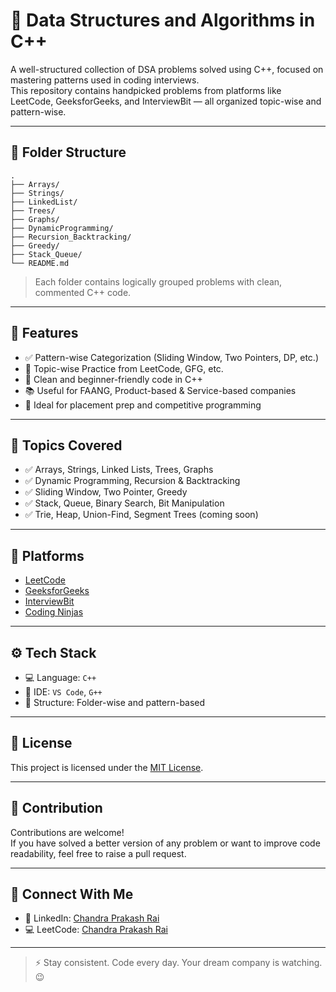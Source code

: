 
# 🚀 Data Structures and Algorithms in C++

A well-structured collection of DSA problems solved using C++, focused on mastering patterns used in coding interviews.  
This repository contains handpicked problems from platforms like LeetCode, GeeksforGeeks, and InterviewBit — all organized topic-wise and pattern-wise.

---

## 📁 Folder Structure

```
.
├── Arrays/
├── Strings/
├── LinkedList/
├── Trees/
├── Graphs/
├── DynamicProgramming/
├── Recursion_Backtracking/
├── Greedy/
├── Stack_Queue/
└── README.md
```

> Each folder contains logically grouped problems with clean, commented C++ code.

---

## 🧠 Features

- ✅ Pattern-wise Categorization (Sliding Window, Two Pointers, DP, etc.)
- 🧩 Topic-wise Practice from LeetCode, GFG, etc.
- 📌 Clean and beginner-friendly code in C++
- 📚 Useful for FAANG, Product-based & Service-based companies
- 🚀 Ideal for placement prep and competitive programming

---

## 📌 Topics Covered

- ✅ Arrays, Strings, Linked Lists, Trees, Graphs
- ✅ Dynamic Programming, Recursion & Backtracking
- ✅ Sliding Window, Two Pointer, Greedy
- ✅ Stack, Queue, Binary Search, Bit Manipulation
- ✅ Trie, Heap, Union-Find, Segment Trees (coming soon)

---

## 📎 Platforms

- [LeetCode](https://leetcode.com/)
- [GeeksforGeeks](https://www.geeksforgeeks.org/)
- [InterviewBit](https://www.interviewbit.com/)
- [Coding Ninjas](https://www.codingninjas.com/)

---

## ⚙️ Tech Stack

- 💻 Language: `C++`
- 🧪 IDE: `VS Code`, `G++`
- 📂 Structure: Folder-wise and pattern-based

---

## 📜 License

This project is licensed under the [MIT License](LICENSE).

---

## 🙌 Contribution

Contributions are welcome!  
If you have solved a better version of any problem or want to improve code readability, feel free to raise a pull request.

---

## 💬 Connect With Me


- 💼 LinkedIn: [Chandra Prakash Rai](https://linkedin.com/in/chandra-prakash-rai)
- 💻 LeetCode: [Chandra Prakash Rai](https://leetcode.com/u/Chandra158/)

---

> ⚡ Stay consistent. Code every day. Your dream company is watching. 😉
